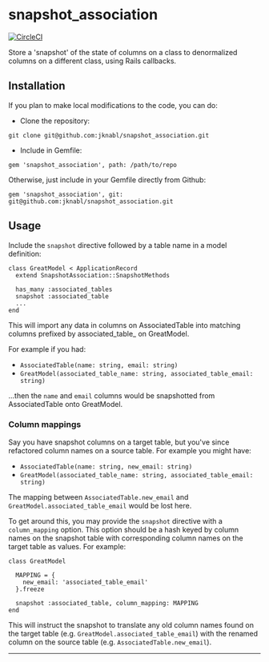 # snapshot_association

[![CircleCI](https://circleci.com/gh/jknabl/snapshot_association/tree/master.svg?style=shield&circle-token=3dd0f45013526a0c1b31d8b137cf0e330fa605a8)](https://circleci.com/gh/jknabl/snapshot_association/tree/master)

Store a 'snapshot' of the state of columns on a class to denormalized columns on a different class, using Rails callbacks.

## Installation

If you plan to make local modifications to the code, you can do:

* Clone the repository:

`git clone git@github.com:jknabl/snapshot_association.git`

* Include in Gemfile:

`gem 'snapshot_association', path: /path/to/repo`

Otherwise, just include in your Gemfile directly from Github:

`gem 'snapshot_association', git: git@github.com:jknabl/snapshot_association.git`

## Usage

Include the `snapshot` directive followed by a table name in a model definition:

```
class GreatModel < ApplicationRecord
  extend SnapshotAssociation::SnapshotMethods

  has_many :associated_tables
  snapshot :associated_table
  ...
end
```

This will import any data in columns on AssociatedTable into matching columns prefixed by associated_table_ on GreatModel.

For example if you had:

* `AssociatedTable(name: string, email: string)`
* `GreatModel(associated_table_name: string, associated_table_email: string)`

...then the `name` and `email` columns would be snapshotted from AssociatedTable onto GreatModel.

### Column mappings

Say you have snapshot columns on a target table, but you've since refactored column names on a source table. For example you might have:

* `AssociatedTable(name: string, new_email: string)`
* `GreatModel(associated_table_name: string, associated_table_email: string)`

The mapping between `AssociatedTable.new_email` and `GreatModel.associated_table_email` would be lost here.

To get around this, you may provide the `snapshot` directive with a `column_mapping` option. This option should be a hash keyed by column names on the snapshot table with corresponding column names on the target table as values. For example:

```
class GreatModel

  MAPPING = {
    new_email: 'associated_table_email'
  }.freeze

  snapshot :associated_table, column_mapping: MAPPING
end
```

This will instruct the snapshot to translate any old column names found on the target table (e.g. `GreatModel.associated_table_email`) with the renamed column on the source table (e.g. `AssociatedTable.new_email`).

---
